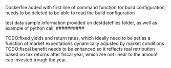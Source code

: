 Dockerfile added with first line of command function for build configuration, needs to be deleted to be able to read the build configuration

test data sample information provided on destdatefiles folder, as well as example of pýthon call. 
##########

TODO:fixed yields and return rates, which  ideally need to be set as a function of market expectations dynamically adjusted by market conditions
TODO:fiscal benefit needs to be enhanced so it reflects real retribution based on tax returns after fiscal year, which are not  linear to the amount cap invested trough the year.
